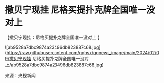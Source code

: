 # 撒贝宁现挂 尼格买提扑克牌全国唯一没对上

【撒贝宁现挂：尼格买提扑克牌全国唯一没对上 】

![ab9528a7dbc9874a23496db823887c68.jpg](https://raw.githubusercontent.com/qqhsx/qqnews_image/main/2024/02/09/撒贝宁现挂 尼格买提扑克牌全国唯一没对上/ab9528a7dbc9874a23496db823887c68.jpg)

来源：央视新闻

